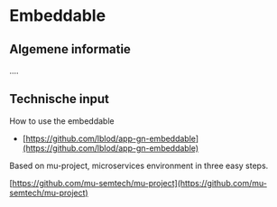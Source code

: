 # Embeddable

## Algemene informatie

....

## Technische input

How to use the embeddable

* [https://github.com/lblod/app-gn-embeddable](https://github.com/lblod/app-gn-embeddable)

Based on mu-project, microservices environment in three easy steps.

[https://github.com/mu-semtech/mu-project](https://github.com/mu-semtech/mu-project)

